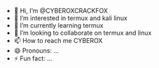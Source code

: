 - 👋 Hi, I’m @CYBEROXCRACKFOX
- 👀 I’m interested in termux and kali linux
- 🌱 I’m currently learning termux
- 💞️ I’m looking to collaborate on termux and linux
- 📫 How to reach me CYBEROX 
- 😄 Pronouns: ...
- ⚡ Fun fact: ...

<!---
CYBEROXCRACKFOX/CYBEROXCRACKFOX is a ✨ special ✨ repository because its `README.md` (this file) appears on your GitHub profile.
You can click the Preview link to take a look at your changes.
--->
